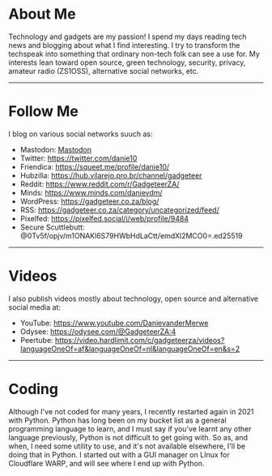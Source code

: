 # About Me

Technology and gadgets are my passion! I spend my days reading tech news and blogging about what I find interesting. I try to transform the techspeak into something that ordinary non-tech folk can see a use for. My interests lean toward open source, green technology, security, privacy, amateur radio (ZS1OSS), alternative social networks, etc.

----
# Follow Me

I blog on various social networks suuch as:
- Mastodon: <a rel="me" href="https://mastodon.social/@danie10">Mastodon</a>
- Twitter: https://twitter.com/danie10
- Friendica: https://squeet.me/profile/danie10/
- Hubzilla: https://hub.vilarejo.pro.br/channel/gadgeteer
- Reddit: https://www.reddit.com/r/GadgeteerZA/
- Minds: https://www.minds.com/danievdm/
- WordPress: https://gadgeteer.co.za/blog/
- RSS: https://gadgeteer.co.za/category/uncategorized/feed/
- Pixelfed: https://pixelfed.social/i/web/profile/9484
- Secure Scuttlebutt: @0Tv5f/opjv/m1ONAKl6S79HWbHdLaCtt/emdXl2MCO0=.ed25519

----
# Videos

I also publish videos mostly about technology, open source and alternative social media at:
- YouTube: https://www.youtube.com/DanievanderMerwe
- Odysee: https://odysee.com/@GadgeteerZA:4
- Peertube: https://video.hardlimit.com/c/gadgeteerza/videos?languageOneOf=af&languageOneOf=nl&languageOneOf=en&s=2

----
# Coding

Although I've not coded for many years, I recently restarted again in 2021 with Python. Python has long been on my bucket list as a general programming language to learn, and I must say if you've learnt any other language previously, Python is not difficult to get going with. So as, and when, I need some utility to use, and it's not available elsewhere, I'll be doing that in Python. I started out with a GUI manager on LInux for Cloudflare WARP, and will see where I end up with Python. 
